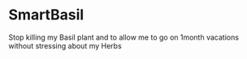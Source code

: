 # SmartBasil
Stop killing my Basil plant and to allow me to go on 1month vacations without stressing about my Herbs
